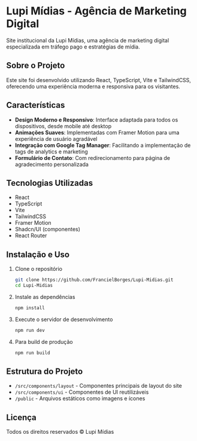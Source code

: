 # Lupi Mídias - Agência de Marketing Digital

Site institucional da Lupi Mídias, uma agência de marketing digital especializada em tráfego pago e estratégias de mídia.

## Sobre o Projeto

Este site foi desenvolvido utilizando React, TypeScript, Vite e TailwindCSS, oferecendo uma experiência moderna e responsiva para os visitantes.

## Características

- **Design Moderno e Responsivo**: Interface adaptada para todos os dispositivos, desde mobile até desktop
- **Animações Suaves**: Implementadas com Framer Motion para uma experiência de usuário agradável
- **Integração com Google Tag Manager**: Facilitando a implementação de tags de analytics e marketing
- **Formulário de Contato**: Com redirecionamento para página de agradecimento personalizada

## Tecnologias Utilizadas

- React
- TypeScript
- Vite
- TailwindCSS
- Framer Motion
- Shadcn/UI (componentes)
- React Router

## Instalação e Uso

1. Clone o repositório
   ```bash
   git clone https://github.com/FrancielBorges/Lupi-Midias.git
   cd Lupi-Midias
   ```

2. Instale as dependências
   ```bash
   npm install
   ```

3. Execute o servidor de desenvolvimento
   ```bash
   npm run dev
   ```

4. Para build de produção
   ```bash
   npm run build
   ```

## Estrutura do Projeto

- `/src/components/layout` - Componentes principais de layout do site
- `/src/components/ui` - Componentes de UI reutilizáveis
- `/public` - Arquivos estáticos como imagens e ícones

## Licença

Todos os direitos reservados © Lupi Mídias
